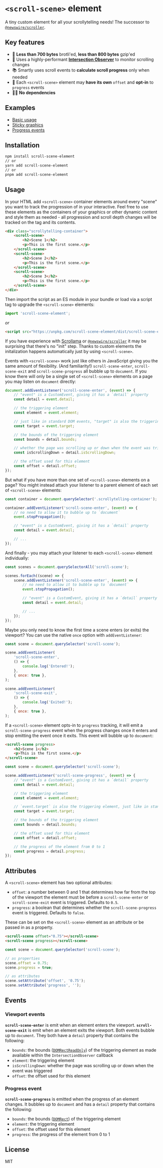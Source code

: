 # `<scroll-scene>` element

A tiny custom element for all your scrollytelling needs! The successor to [`@newswire/scroller`](https://github.com/rdmurphy/scroller).

## Key features

- 🐜 **Less than 700 bytes** brotli'ed, **less than 800 bytes** gzip'ed
- 👀 Uses a highly-performant **[Intersection Observer](https://developer.mozilla.org/en-US/docs/Web/API/Intersection_Observer_API)** to monitor scrolling changes
- 📚 Smartly uses scroll events to **calculate scroll progress** only when needed
- 🌻 Each `<scroll-scene>` element may **have its own** `offset` and **opt-in** to `progress` events
- 🙅🏽‍ **No dependencies**

## Examples

- [Basic usage](https://rdmurphy.github.io/scroll-scene-element/basic)
- [Sticky graphics](https://rdmurphy.github.io/scroll-scene-element/sticky)
- [Progress events](https://rdmurphy.github.io/scroll-scene-element/progress)

## Installation

```sh
npm install scroll-scene-element
// or
yarn add scroll-scene-element
// or
pnpm add scroll-scene-element
```

## Usage

In your HTML add `<scroll-scene>` container elements around every "scene" you want to track the progression of in your interactive. Feel free to use these elements as the containers of your graphics or other dynamic content and style them as needed - all progression and scroll depth changes will be tracked on the tag and its contents.

```html
<div class="scrollytelling-container">
	<scroll-scene>
		<h2>Scene 1</h2>
		<p>This is the first scene.</p>
	</scroll-scene>
	<scroll-scene>
		<h2>Scene 2</h2>
		<p>This is the first scene.</p>
	</scroll-scene>
	<scroll-scene>
		<h2>Scene 3</h2>
		<p>This is the first scene.</p>
	</scroll-scene>
</div>
```

Then import the script as an ES module in your bundle or load via a script tag to upgrade the `<scroll-scene>` elements:

```js
import 'scroll-scene-element';
```

_or_

<!-- prettier-ignore -->
```html
<script src="https://unpkg.com/scroll-scene-element/dist/scroll-scene-element.js" type="module"></script>
```

If you have experience with [Scrollama](https://github.com/russellgoldenberg/scrollama) or [`@newswire/scroller`](https://github.com/rdmurphy/scroller) it may be surprising that there's no "init" step. Thanks to custom elements the initalization happens automatically just by using `<scroll-scene>`.

Events with `<scroll-scene>` work just like others in JavaScript giving you the same amount of flexibility. (And familiarity!) `scroll-scene-enter`, `scroll-scene-exit` and `scroll-scene-progress` all bubble up to `document`. If you know there will only be a single set of `<scroll-scene>` elements on a page you may listen on `document` directly:

```js
document.addEventListener('scroll-scene-enter', (event) => {
	// "event" is a CustomEvent, giving it has a `detail` property
	const detail = event.detail;

	// the triggering element
	const element = event.element;

	// just like in standard DOM events, "target" is also the triggering element
	const target = event.target;

	// the bounds of the triggering element
	const bounds = detail.bounds;

	// whether the page was scrolling up or down when the event was triggered
	const isScrollingDown = detail.isScrollingDown;

	// the offset used for this element
	const offset = detail.offset;
});
```

But what if you have more than one set of `<scroll-scene>` elements on a page? You might instead attach your listener to a parent element of each set of `<scroll-scene>` elements:

```js
const container = document.querySelector('.scrollytelling-container');

container.addEventListener('scroll-scene-enter', (event) => {
	// no need to allow it to bubble up to `document`
	event.stopPropagation();

	// "event" is a CustomEvent, giving it has a `detail` property
	const detail = event.detail;

	// ...
});
```

And finally - you may attach your listener to each `<scroll-scene>` element individually:

```js
const scenes = document.querySelectorAll('scroll-scene');

scenes.forEach((scene) => {
	scene.addEventListener('scroll-scene-enter', (event) => {
		// no need to allow it to bubble up to `document`
		event.stopPropagation();

		// "event" is a CustomEvent, giving it has a `detail` property
		const detail = event.detail;

		// ...
	});
});
```

Maybe you only need to know the first time a scene enters (or exits) the viewport? You can use the native `once` option with `addEventListener`:

```js
const scene = document.querySelector('scroll-scene');

scene.addEventListener(
	'scroll-scene-enter',
	() => {
		console.log('Entered!');
	},
	{ once: true },
);

scene.addEventListener(
	'scroll-scene-exit',
	() => {
		console.log('Exited!');
	},
	{ once: true },
);
```

If a `<scroll-scene>` element opts-in to `progress` tracking, it will emit a `scroll-scene-progress` event when the progress changes once it enters and stop emitting the event once it exits. This event will bubble up to `document`:

```html
<scroll-scene progress>
	<h2>Scene 1</h2>
	<p>This is the first scene.</p>
</scroll-scene>
```

```js
const scene = document.querySelector('scroll-scene');

scene.addEventListener('scroll-scene-progress', (event) => {
	// "event" is a CustomEvent, giving it has a `detail` property
	const detail = event.detail;

	// the triggering element
	const element = event.element;

	// `event.target` is also the triggering element, just like in standard DOM events
	const target = event.target;

	// the bounds of the triggering element
	const bounds = detail.bounds;

	// the offset used for this element
	const offset = detail.offset;

	// the progress of the element from 0 to 1
	const progress = detail.progress;
});
```

## Attributes

A `<scroll-scene>` element has two optional attributes:

- `offset`: a number between 0 and 1 that determines how far from the top of the viewport the element must be before a `scroll-scene-enter` or `scroll-scene-exit` event is triggered. Defaults to `0.5`.
- `progress`: a boolean that determines whether the `scroll-scene-progress` event is triggered. Defaults to `false`.

These can be set on the `<scroll-scene>` element as an attribute or be passed in as a property.

```html
<scroll-scene offset="0.75"></scroll-scene>
<scroll-scene progress></scroll-scene>
```

```js
const scene = document.querySelector('scroll-scene');

// as properties
scene.offset = 0.75;
scene.progress = true;

// as attributes
scene.setAttribute('offset', '0.75');
scene.setAttribute('progress', '');
```

## Events

### Viewport events

**`scroll-scene-enter`** is emit when an element enters the viewport. **`scroll-scene-exit`** is emit when an element exits the viewport. Both events bubble up to `document`. They both have a `detail` property that contains the following:

- `bounds`: the bounds ([`DOMRectReadOnly`](https://developer.mozilla.org/en-US/docs/Web/API/DOMRectReadOnly)) of the triggering element as made available within the `IntersectionObserver` callback
- `element`: the triggering element
- `isScrollingDown`: whether the page was scrolling up or down when the event was triggered
- `offset`: the offset used for this element

### Progress event

**`scroll-scene-progress`** is emitted when the progress of an element changes. It bubbles up to `document` and has a `detail` property that contains the following:

- `bounds`: the bounds ([`DOMRect`](https://developer.mozilla.org/en-US/docs/Web/API/DOMRect)) of the triggering element
- `element`: the triggering element
- `offset`: the offset used for this element
- `progress`: the progress of the element from 0 to 1

## License

MIT
